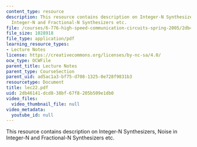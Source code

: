 ```yaml
---
content_type: resource
description: This resource contains description on Integer-N Synthesizers, Noise in
  Integer-N and Fractional-N Synthesizers etc.
file: /courses/6-776-high-speed-communication-circuits-spring-2005/2db46141dcd838bf67f8205b509e1db0_lec22.pdf
file_size: 1028918
file_type: application/pdf
learning_resource_types:
- Lecture Notes
license: https://creativecommons.org/licenses/by-nc-sa/4.0/
ocw_type: OCWFile
parent_title: Lecture Notes
parent_type: CourseSection
parent_uid: ad5ac1a3-bf75-d708-1325-0e728f9831b3
resourcetype: Document
title: lec22.pdf
uid: 2db46141-dcd8-38bf-67f8-205b509e1db0
video_files:
  video_thumbnail_file: null
video_metadata:
  youtube_id: null
---
```

This resource contains description on Integer-N Synthesizers, Noise in Integer-N and Fractional-N Synthesizers etc.